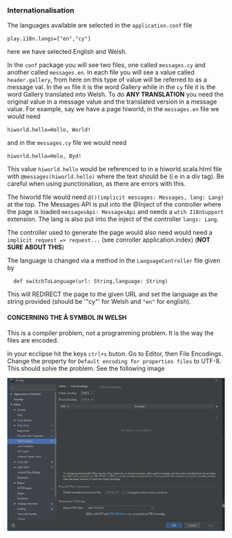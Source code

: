 ### Internationalisation

The languages available are selected in the `application.conf` file
```
play.i18n.langs=["en","cy"]
```
here we have selected English and Welsh.

In the `conf` package you will see two files, one called `messages.cy` and another called `messages.en`. In each file you will
see a value called `header.gallery`, from here on this type of value will be referred to as a message val. In the `en` file it is the word Gallery while in the `cy` file it is the word Gallery translated
into Welsh. To do **ANY TRANSLATION** you need the original value in a message value and the translated version in a message value. For example, say
we have a page hiworld, in the `messages.en` file we would need
```
hiworld.hello=Hello, World!
```
and in the `messages.cy` file we would need
```
hiworld.hello=Helo, Byd!
```
This value `hiworld.hello` would be referenced to in a hiworld.scala.html file with `@messages(hiworld.hello)` where the text should be (i.e in a div tag). Be careful when using punctionation, as there are errors with this.

The hiworld file would need `@()(implicit messages: Messages, lang: Lang)` at the top. The Messages API is put into the @Inject of the controller where the page is loaded
`messagesApi: MessagesApi` and needs a `wtih I18nSupport` extension. The lang is also put into the inject of the controller `langs: Lang`.

The controller used to generate the page would also need would need a `implicit request => request...` (see conroller application.index) (**NOT SURE ABOUT THIS**)

The language is changed via a method in the `LanguageController` file given by
```
  def switchToLanguage(url: String,language: String)
```
This will REDIRECT the page to the given URL and set the language as the string provided (should be '"cy"' for Welsh and `"en"` for english).

#### CONCERNING THE Â SYMBOL IN WELSH

This is a compiler problem, not a programming problem. It is the way the files are encoded.

In your ecclipse hit the keys `ctrl+s` buton. Go to Editor, then File Encodings. Change the property for `Default encoding for properties files` to UTF-8. This should solve the problem. See the following image

![Alt Text](/readmeImages/changeSetEncod.PNG)
